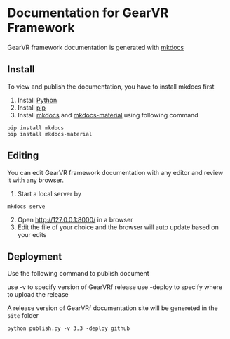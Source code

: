# Documentation for GearVR Framework

GearVR framework documentation is generated with [mkdocs](http://www.mkdocs.org/)

## Install

To view and publish the documentation, you have to install mkdocs first

1. Install [Python](https://www.python.org/)
2. Install [pip](https://pip.pypa.io/en/stable/installing/)
3. Install [mkdocs](http://www.mkdocs.org/) and [mkdocs-material](http://squidfunk.github.io/mkdocs-material/) using following command
```
pip install mkdocs
pip install mkdocs-material
```

## Editing

You can edit GearVR framework documentation with any editor and review it with any browser.


1. Start a local server by
```
mkdocs serve
```
2. Open http://127.0.0.1:8000/ in a browser
3. Edit the file of your choice and the browser will auto update based on your edits


## Deployment
Use the following command to publish document

use -v to specify version of GearVRf release
use -deploy to specify where to upload the release

A release version of GearVRf documentation site will be genereted in the `site` folder

```
python publish.py -v 3.3 -deploy github
```
